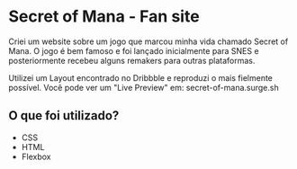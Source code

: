 ﻿# Secret of Mana - Fan site

Criei um website sobre um jogo que marcou minha vida chamado Secret of Mana.
O jogo é bem famoso e foi lançado inicialmente para SNES e posteriormente recebeu alguns remakers para outras plataformas.

Utilizei um Layout encontrado no Dribbble e reproduzi o mais fielmente possível. Você pode ver um "Live Preview" em: secret-of-mana.surge.sh

## O que foi utilizado?

* CSS
* HTML
* Flexbox
